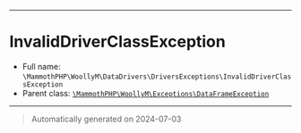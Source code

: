 ***

# InvalidDriverClassException





* Full name: `\MammothPHP\WoollyM\DataDrivers\DriversExceptions\InvalidDriverClassException`
* Parent class: [`\MammothPHP\WoollyM\Exceptions\DataFrameException`](../../Exceptions/DataFrameException.md)






***
> Automatically generated on 2024-07-03
